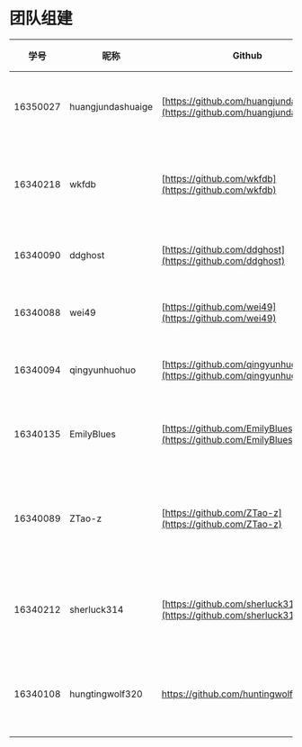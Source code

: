 # 团队组建



|学号|昵称|Github|岗位角色|工作内容|
|--|--|--|--|--|
|16350027|huangjundashuaige|[https://github.com/huangjundashuaige](https://github.com/huangjundashuaige)|项目经理|文档编写，项目管理|
|16340218|wkfdb|[https://github.com/wkfdb](https://github.com/wkfdb)|技术经理、前端工程师|负责网站主页|
|16340090|ddghost|[https://github.com/ddghost](https://github.com/ddghost)|前端工程师|负责任务系统界面|
|16340088|wei49|[https://github.com/wei49](https://github.com/wei49)|前端工程师|负责登陆注册界面|
|16340094|qingyunhuohuo|[https://github.com/qingyunhuohuo](https://github.com/qingyunhuohuo)|前端工程师|负责个人信息界面|
|16340135|EmilyBlues|[https://github.com/EmilyBlues](https://github.com/EmilyBlues)|UI/UX设计师|负责网站整体界面设计|
|16340089|ZTao-z|[https://github.com/ZTao-z](https://github.com/ZTao-z)|后台工程师、数据库DBA|搭建后端框架，建立数据库|
|16340212|sherluck314|[https://github.com/sherluck314](https://github.com/sherluck314)|后台工程师、测试工程师|实现功能模块和测试|
|16340108|hungtingwolf320|https://github.com/huntingwolf320|后台工程师,API设计师|设计API、实现API、测试功能|
